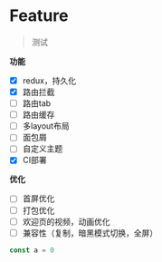 # Feature

> 测试

**功能**

- [x] redux，持久化
- [x] 路由拦截
- [ ] 路由tab
- [ ] 路由缓存
- [ ] 多layout布局
- [ ] 面包屑
- [ ] 自定义主题
- [x] CI部署

**优化**

- [ ] 首屏优化
- [ ] 打包优化
- [ ] 欢迎页的视频，动画优化
- [ ] 兼容性（复制，暗黑模式切换，全屏）

```ts test.ts
const a = 0
```
